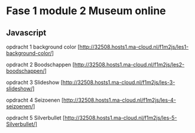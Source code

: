 # Fase 1 module 2 Museum online
## Javascript

opdracht 1 background color [http://32508.hosts1.ma-cloud.nl/f1m2js/les1-background-color/]

opdracht 2 Boodschappen [http://32508.hosts1.ma-cloud.nl/f1m2js/les2-boodschappen/]

opdracht 3 Slideshow [http://32508.hosts1.ma-cloud.nl/f1m2js/les-3-slideshow/]

opdracht 4 Seizoenen [http://32508.hosts1.ma-cloud.nl/f1m2js/les-4-seizoenen/]

opdracht 5 Silverbullet [http://32508.hosts1.ma-cloud.nl/f1m2js/les-5-Silverbullet/]